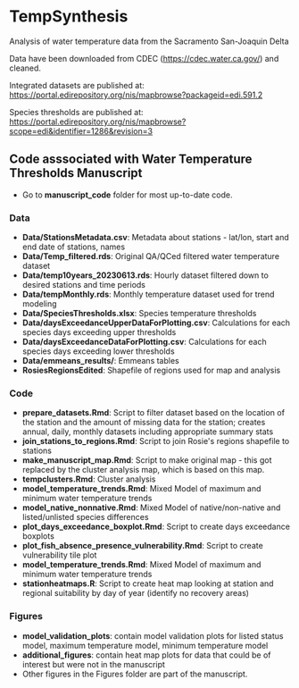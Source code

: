 # TempSynthesis

Analysis of water temperature data from the Sacramento San-Joaquin Delta

Data have been downloaded from CDEC (<https://cdec.water.ca.gov/>) and cleaned.

Integrated datasets are published at: <https://portal.edirepository.org/nis/mapbrowse?packageid=edi.591.2>

Species thresholds are published at: <https://portal.edirepository.org/nis/mapbrowse?scope=edi&identifier=1286&revision=3>

## Code asssociated with Water Temperature Thresholds Manuscript

-   Go to **manuscript_code** folder for most up-to-date code.

### Data

-   **Data/StationsMetadata.csv**: Metadata about stations - lat/lon, start and end date of stations, names
-   **Data/Temp_filtered.rds**: Original QA/QCed filtered water temperature dataset
-   **Data/temp10years_20230613.rds**: Hourly dataset filtered down to desired stations and time periods
-   **Data/tempMonthly.rds**: Monthly temperature dataset used for trend modeling
-   **Data/SpeciesThresholds.xlsx**: Species temperature thresholds
-   **Data/daysExceedanceUpperDataForPlotting.csv**: Calculations for each species days exceeding upper thresholds
-   **Data/daysExceedanceDataForPlotting.csv**: Calculations for each species days exceeding lower thresholds
-   **Data/emmeans_results/**: Emmeans tables
-   **RosiesRegionsEdited**: Shapefile of regions used for map and analysis

### Code

-   **prepare_datasets.Rmd**: Script to filter dataset based on the location of the station and the amount of missing data for the station; creates annual, daily, monthly datasets including appropriate summary stats
-   **join_stations_to_regions.Rmd**: Script to join Rosie's regions shapefile to stations
-   **make_manuscript_map.Rmd**: Script to make original map - this got replaced by the cluster analysis map, which is based on this map.
-   **tempclusters.Rmd**: Cluster analysis
-   **model_temperature_trends.Rmd**: Mixed Model of maximum and minimum water temperature trends
-   **model_native_nonnative.Rmd**: Mixed Model of native/non-native and listed/unlisted species differences
-   **plot_days_exceedance_boxplot.Rmd**: Script to create days exceedance boxplots
-   **plot_fish_absence_presence_vulnerability.Rmd**: Script to create vulnerability tile plot
-   **model_temperature_trends.Rmd**: Mixed Model of maximum and minimum water temperature trends
-   **stationheatmaps.R**: Script to create heat map looking at station and regional suitability by day of year (identify no recovery areas)

### Figures

-   **model_validation_plots**: contain model validation plots for listed status model, maximum temperature model, minimum temperature model
-   **additional_figures**: contain heat map plots for data that could be of interest but were not in the manuscript
-   Other figures in the Figures folder are part of the manuscript.

